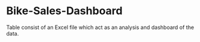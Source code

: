 # Bike-Sales-Dashboard
Table consist of an Excel file which act as an analysis and dashboard of the data.
